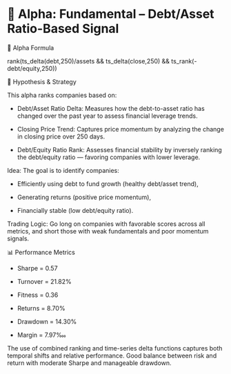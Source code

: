 # 📌 Alpha: Fundamental – Debt/Asset Ratio-Based Signal

🧮 Alpha Formula

rank(ts_delta(debt,250)/assets && ts_delta(close,250) && ts_rank(-debt/equity,250))

🧠 Hypothesis & Strategy

This alpha ranks companies based on:

- Debt/Asset Ratio Delta: Measures how the debt-to-asset ratio has changed over the past year to assess financial leverage trends.

- Closing Price Trend: Captures price momentum by analyzing the change in closing price over 250 days.

- Debt/Equity Ratio Rank: Assesses financial stability by inversely ranking the debt/equity ratio — favoring companies with lower leverage.

Idea:
The goal is to identify companies:

- Efficiently using debt to fund growth (healthy debt/asset trend),

- Generating returns (positive price momentum),

- Financially stable (low debt/equity ratio).

Trading Logic:
Go long on companies with favorable scores across all metrics, and short those with weak fundamentals and poor momentum signals.

📊 Performance Metrics

- Sharpe = 0.57

- Turnover = 21.82%

- Fitness = 0.36

- Returns = 8.70%

- Drawdown = 14.30%

- Margin = 7.97‱

The use of combined ranking and time-series delta functions captures both temporal shifts and relative performance. Good balance between risk and return with moderate Sharpe and manageable drawdown.


